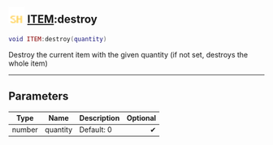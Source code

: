 ## <img src="../../.gitbook/assets/shared.png" width="32" height="32" /> [ITEM](../item/README.md):destroy

```lua
void ITEM:destroy(quantity)
```

Destroy the current item with the given quantity (if not set, destroys the whole item)

-----------------
## Parameters

| Type   | Name | Description | Optional |
| ------ | ---- | ----------- | -------: |
| number | quantity | Default: 0 | ✔ |
